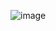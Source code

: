 ![image](https://github.com/Prash-08/online-food-ordering/assets/156601789/c1b29200-9706-4271-9f6b-c7ad957cd786)
